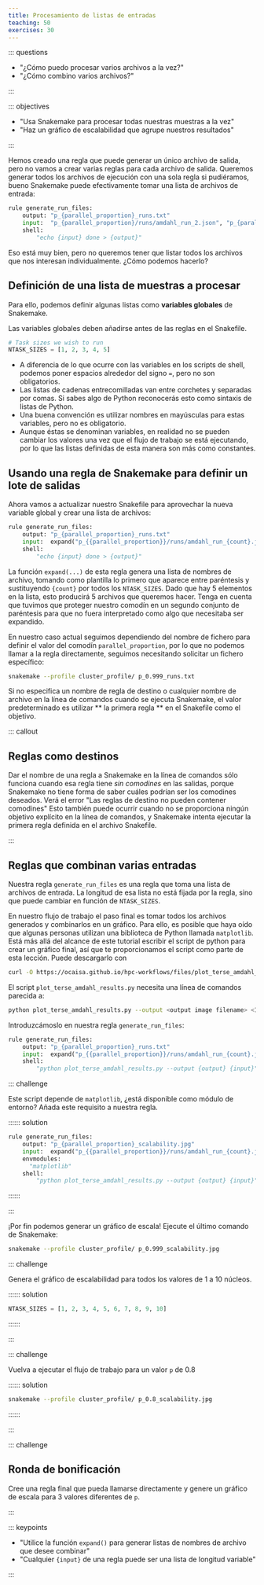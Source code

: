 ```yaml
---
title: Procesamiento de listas de entradas
teaching: 50
exercises: 30
---
```



::: questions

- "¿Cómo puedo procesar varios archivos a la vez?"
- "¿Cómo combino varios archivos?"

:::

::: objectives

- "Usa Snakemake para procesar todas nuestras muestras a la vez"
- "Haz un gráfico de escalabilidad que agrupe nuestros resultados"

:::

Hemos creado una regla que puede generar un único archivo de salida, pero no vamos a crear varias reglas para cada archivo de salida. Queremos generar todos los archivos de ejecución con una sola regla si pudiéramos, bueno Snakemake puede efectivamente tomar una lista de archivos de entrada:

```python
rule generate_run_files:
    output: "p_{parallel_proportion}_runs.txt"
    input:  "p_{parallel_proportion}/runs/amdahl_run_2.json", "p_{parallel_proportion}/runs/amdahl_run_6.json"
    shell:
        "echo {input} done > {output}"
```

Eso está muy bien, pero no queremos tener que listar todos los archivos que nos interesan individualmente. ¿Cómo podemos hacerlo?

## Definición de una lista de muestras a procesar

Para ello, podemos definir algunas listas como **variables globales** de Snakemake.

Las variables globales deben añadirse antes de las reglas en el Snakefile.

```python
# Task sizes we wish to run
NTASK_SIZES = [1, 2, 3, 4, 5]
```

- A diferencia de lo que ocurre con las variables en los scripts de shell, podemos poner espacios alrededor del signo `=`, pero no son obligatorios.
- Las listas de cadenas entrecomilladas van entre corchetes y separadas por comas. Si sabes algo de Python reconocerás esto como sintaxis de listas de Python.
- Una buena convención es utilizar nombres en mayúsculas para estas variables, pero no es obligatorio.
- Aunque éstas se denominan variables, en realidad no se pueden cambiar los valores una vez que el flujo de trabajo se está ejecutando, por lo que las listas definidas de esta manera son más como constantes.

## Usando una regla de Snakemake para definir un lote de salidas

Ahora vamos a actualizar nuestro Snakefile para aprovechar la nueva variable global y crear una lista de archivos:

```python
rule generate_run_files:
    output: "p_{parallel_proportion}_runs.txt"
    input:  expand("p_{{parallel_proportion}}/runs/amdahl_run_{count}.json", count=NTASK_SIZES)
    shell:
        "echo {input} done > {output}"
```

La función `expand(...)` de esta regla genera una lista de nombres de archivo, tomando como plantilla lo primero que aparece entre paréntesis y sustituyendo `{count}` por todos los `NTASK_SIZES`. Dado que hay 5 elementos en la lista, esto producirá 5 archivos que queremos hacer. Tenga en cuenta que tuvimos que proteger nuestro comodín en un segundo conjunto de paréntesis para que no fuera interpretado como algo que necesitaba ser expandido.

En nuestro caso actual seguimos dependiendo del nombre de fichero para definir el valor del comodín `parallel_proportion`, por lo que no podemos llamar a la regla directamente, seguimos necesitando solicitar un fichero específico:

```bash
snakemake --profile cluster_profile/ p_0.999_runs.txt
```

Si no especifica un nombre de regla de destino o cualquier nombre de archivo en la línea de comandos cuando se ejecuta Snakemake, el valor predeterminado es utilizar ** la primera regla ** en el Snakefile como el objetivo.

::: callout

## Reglas como destinos

Dar el nombre de una regla a Snakemake en la línea de comandos sólo funciona cuando esa regla tiene *sin comodines* en las salidas, porque Snakemake no tiene forma de saber cuáles podrían ser los comodines deseados. Verá el error "Las reglas de destino no pueden contener comodines" Esto también puede ocurrir cuando no se proporciona ningún objetivo explícito en la línea de comandos, y Snakemake intenta ejecutar la primera regla definida en el archivo Snakefile.

:::

## Reglas que combinan varias entradas

Nuestra regla `generate_run_files` es una regla que toma una lista de archivos de entrada. La longitud de esa lista no está fijada por la regla, sino que puede cambiar en función de `NTASK_SIZES`.

En nuestro flujo de trabajo el paso final es tomar todos los archivos generados y combinarlos en un gráfico. Para ello, es posible que haya oído que algunas personas utilizan una biblioteca de Python llamada `matplotlib`. Está más allá del alcance de este tutorial escribir el script de python para crear un gráfico final, así que te proporcionamos el script como parte de esta lección. Puede descargarlo con

```bash
curl -O https://ocaisa.github.io/hpc-workflows/files/plot_terse_amdahl_results.py
```

El script `plot_terse_amdahl_results.py` necesita una línea de comandos parecida a:

```bash
python plot_terse_amdahl_results.py --output <output image filename> <1st input file> <2nd input file> ...
```

Introduzcámoslo en nuestra regla `generate_run_files`:

```python
rule generate_run_files:
    output: "p_{parallel_proportion}_runs.txt"
    input:  expand("p_{{parallel_proportion}}/runs/amdahl_run_{count}.json", count=NTASK_SIZES)
    shell:
        "python plot_terse_amdahl_results.py --output {output} {input}"
```

::: challenge

Este script depende de `matplotlib`, ¿está disponible como módulo de entorno? Añada este requisito a nuestra regla.

:::::: solution

```python
rule generate_run_files:
    output: "p_{parallel_proportion}_scalability.jpg"
    input:  expand("p_{{parallel_proportion}}/runs/amdahl_run_{count}.json", count=NTASK_SIZES)
    envmodules:
      "matplotlib"
    shell:
        "python plot_terse_amdahl_results.py --output {output} {input}"
```

::::::

:::

¡Por fin podemos generar un gráfico de escala! Ejecute el último comando de Snakemake:

```bash
snakemake --profile cluster_profile/ p_0.999_scalability.jpg
```

::: challenge

Genera el gráfico de escalabilidad para todos los valores de 1 a 10 núcleos.

:::::: solution

```python
NTASK_SIZES = [1, 2, 3, 4, 5, 6, 7, 8, 9, 10]
```

::::::

:::

::: challenge

Vuelva a ejecutar el flujo de trabajo para un valor `p` de 0.8

:::::: solution

```bash
snakemake --profile cluster_profile/ p_0.8_scalability.jpg
```

::::::

:::

::: challenge

## Ronda de bonificación

Cree una regla final que pueda llamarse directamente y genere un gráfico de escala para 3 valores diferentes de `p`.

:::

::: keypoints

- "Utilice la función `expand()` para generar listas de nombres de archivo que desee combinar"
- "Cualquier `{input}` de una regla puede ser una lista de longitud variable"

:::


